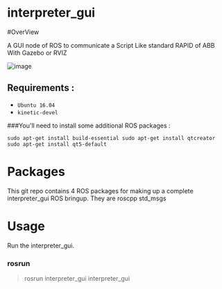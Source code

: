 interpreter_gui
===============

#OverView

A GUI node of ROS to communicate a Script Like standard RAPID of ABB With Gazebo or RVIZ 

![image](https://github.com/myalfred03/interpreter_gui/blob/master/img/info/Screenshot1.png)

## Requirements :
- ``Ubuntu 16.04`` 
- ``kinetic-devel`` 

###You'll need to install some additional ROS packages :
```
sudo apt-get install build-essential sudo apt-get install qtcreator sudo apt-get install qt5-default

```

# Packages
This git repo contains 4 ROS packages for making up a complete interpreter_gui ROS bringup. They are roscpp std_msgs 

# Usage
Run the interpreter_gui.
### rosrun
>rosrun interpreter_gui interpreter_gui


